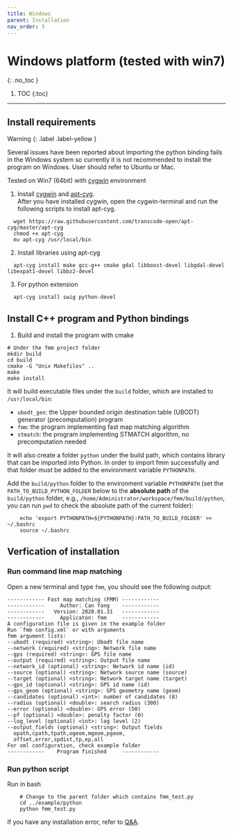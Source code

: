 ```yaml
---
title: Windows
parent: Installation
nav_order: 3
---
```


# Windows platform (tested with win7)
{: .no_toc }

1. TOC
{:toc}
---

## Install requirements

Warning
{: .label .label-yellow }

Several issues have been reported about importing the python binding fails in the Windows
system so currently it is not recommended to install the program on Windows. User should refer to Ubuntu or Mac.

Tested on Win7 (64bit) with [cygwin](https://www.cygwin.com/) environment

1. Install [cygwin](https://www.cygwin.com/) and [apt-cyg](https://github.com/transcode-open/apt-cyg).  
After you have installed cygwin, open the cygwin-terminal and run the following scripts to install apt-cyg.
```
  wget https://raw.githubusercontent.com/transcode-open/apt-cyg/master/apt-cyg
  chmod +x apt-cyg
  mv apt-cyg /usr/local/bin
```
2. Install libraries using apt-cyg
```
  apt-cyg install make gcc-g++ cmake gdal libboost-devel libgdal-devel libexpat1-devel libbz2-devel
```
3. For python extension
```
  apt-cyg install swig python-devel
```

## Install C++ program and Python bindings

1. Build and install the program with cmake
```
# Under the fmm project folder
mkdir build
cd build
cmake -G "Unix Makefiles" ..
make
make install
```
It will build executable files under the `build` folder, which are installed to `/usr/local/bin`:
- `ubodt_gen`: the Upper bounded origin destination table (UBODT) generator (precomputation) program
- `fmm`: the program implementing fast map matching algorithm
- `stmatch`: the program implementing STMATCH algorithm, no precomputation needed

It will also create a folder `python` under the build path, which contains library that can
be imported into Python. In order to import fmm successfully and that folder must be added to the environment variable `PYTHONPATH`.

Add the `build/python` folder to the environment variable `PYTHONPATH` (set the `PATH_TO_BUILD_PYTHON_FOLDER` below to the **absolute path** of the `build/python` folder, e.g., `/home/Administrator/workspace/fmm/build/python`, you can run `pwd` to check the absolute path of the current folder):
```
    echo 'export PYTHONPATH=${PYTHONPATH}:PATH_TO_BUILD_FOLDER' >> ~/.bashrc
    source ~/.bashrc
```

## Verfication of installation

### Run command line map matching

Open a new terminal and type `fmm`, you should see the following output:
```
------------ Fast map matching (FMM) ------------
------------     Author: Can Yang    ------------
------------   Version: 2020.01.31   ------------
------------     Applicaton: fmm     ------------
A configuration file is given in the example folder
Run `fmm config.xml` or with arguments
fmm argument lists:
--ubodt (required) <string>: Ubodt file name
--network (required) <string>: Network file name
--gps (required) <string>: GPS file name
--output (required) <string>: Output file name
--network_id (optional) <string>: Network id name (id)
--source (optional) <string>: Network source name (source)
--target (optional) <string>: Network target name (target)
--gps_id (optional) <string>: GPS id name (id)
--gps_geom (optional) <string>: GPS geometry name (geom)
--candidates (optional) <int>: number of candidates (8)
--radius (optional) <double>: search radius (300)
--error (optional) <double>: GPS error (50)
--pf (optional) <double>: penalty factor (0)
--log_level (optional) <int>: log level (2)
--output_fields (optional) <string>: Output fields
  opath,cpath,tpath,ogeom,mgeom,pgeom,
  offset,error,spdist,tp,ep,all
For xml configuration, check example folder
------------    Program finished     ------------
```

### Run python script

Run in bash
```
    # Change to the parent folder which contains fmm_test.py
    cd ../example/python
    python fmm_test.py
```

If you have any installation error, refer to [Q&A](/docs/installation/qa).
